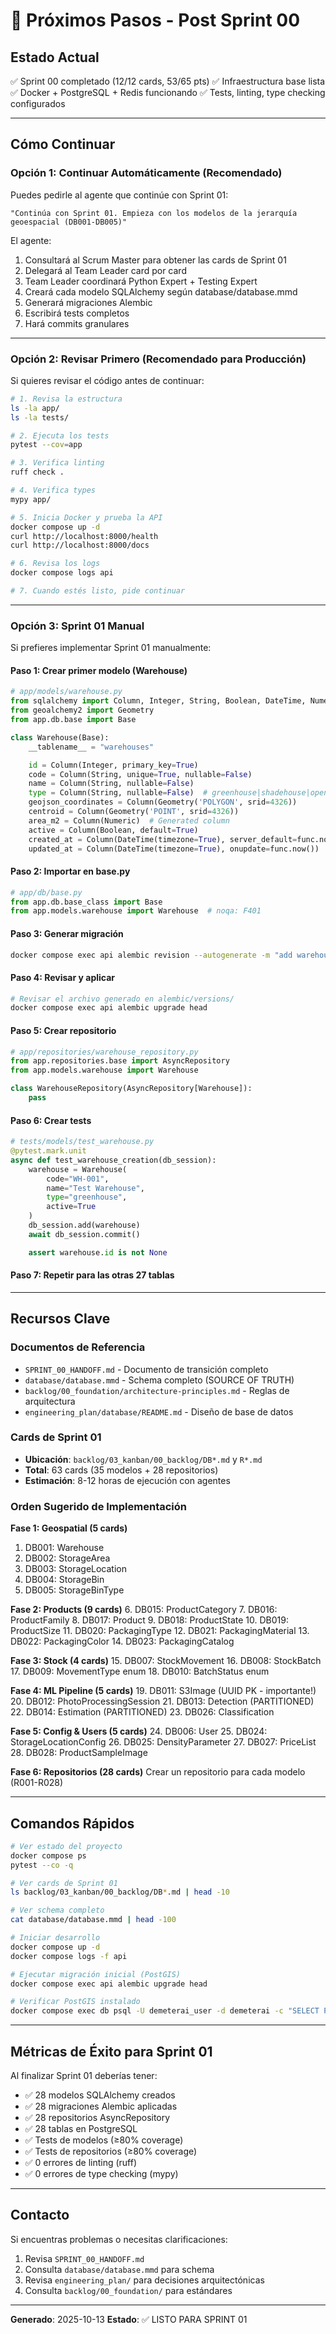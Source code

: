 # 🚀 Próximos Pasos - Post Sprint 00

## Estado Actual
✅ Sprint 00 completado (12/12 cards, 53/65 pts)
✅ Infraestructura base lista
✅ Docker + PostgreSQL + Redis funcionando
✅ Tests, linting, type checking configurados

---

## Cómo Continuar

### Opción 1: Continuar Automáticamente (Recomendado)

Puedes pedirle al agente que continúe con Sprint 01:

```
"Continúa con Sprint 01. Empieza con los modelos de la jerarquía geoespacial (DB001-DB005)"
```

El agente:
1. Consultará al Scrum Master para obtener las cards de Sprint 01
2. Delegará al Team Leader card por card
3. Team Leader coordinará Python Expert + Testing Expert
4. Creará cada modelo SQLAlchemy según database/database.mmd
5. Generará migraciones Alembic
6. Escribirá tests completos
7. Hará commits granulares

---

### Opción 2: Revisar Primero (Recomendado para Producción)

Si quieres revisar el código antes de continuar:

```bash
# 1. Revisa la estructura
ls -la app/
ls -la tests/

# 2. Ejecuta los tests
pytest --cov=app

# 3. Verifica linting
ruff check .

# 4. Verifica types
mypy app/

# 5. Inicia Docker y prueba la API
docker compose up -d
curl http://localhost:8000/health
curl http://localhost:8000/docs

# 6. Revisa los logs
docker compose logs api

# 7. Cuando estés listo, pide continuar
```

---

### Opción 3: Sprint 01 Manual

Si prefieres implementar Sprint 01 manualmente:

#### Paso 1: Crear primer modelo (Warehouse)
```python
# app/models/warehouse.py
from sqlalchemy import Column, Integer, String, Boolean, DateTime, Numeric, func
from geoalchemy2 import Geometry
from app.db.base import Base

class Warehouse(Base):
    __tablename__ = "warehouses"

    id = Column(Integer, primary_key=True)
    code = Column(String, unique=True, nullable=False)
    name = Column(String, nullable=False)
    type = Column(String, nullable=False)  # greenhouse|shadehouse|open_field|tunnel
    geojson_coordinates = Column(Geometry('POLYGON', srid=4326))
    centroid = Column(Geometry('POINT', srid=4326))
    area_m2 = Column(Numeric)  # Generated column
    active = Column(Boolean, default=True)
    created_at = Column(DateTime(timezone=True), server_default=func.now())
    updated_at = Column(DateTime(timezone=True), onupdate=func.now())
```

#### Paso 2: Importar en base.py
```python
# app/db/base.py
from app.db.base_class import Base
from app.models.warehouse import Warehouse  # noqa: F401
```

#### Paso 3: Generar migración
```bash
docker compose exec api alembic revision --autogenerate -m "add warehouse model"
```

#### Paso 4: Revisar y aplicar
```bash
# Revisar el archivo generado en alembic/versions/
docker compose exec api alembic upgrade head
```

#### Paso 5: Crear repositorio
```python
# app/repositories/warehouse_repository.py
from app.repositories.base import AsyncRepository
from app.models.warehouse import Warehouse

class WarehouseRepository(AsyncRepository[Warehouse]):
    pass
```

#### Paso 6: Crear tests
```python
# tests/models/test_warehouse.py
@pytest.mark.unit
async def test_warehouse_creation(db_session):
    warehouse = Warehouse(
        code="WH-001",
        name="Test Warehouse",
        type="greenhouse",
        active=True
    )
    db_session.add(warehouse)
    await db_session.commit()

    assert warehouse.id is not None
```

#### Paso 7: Repetir para las otras 27 tablas

---

## Recursos Clave

### Documentos de Referencia
- `SPRINT_00_HANDOFF.md` - Documento de transición completo
- `database/database.mmd` - Schema completo (SOURCE OF TRUTH)
- `backlog/00_foundation/architecture-principles.md` - Reglas de arquitectura
- `engineering_plan/database/README.md` - Diseño de base de datos

### Cards de Sprint 01
- **Ubicación**: `backlog/03_kanban/00_backlog/DB*.md` y `R*.md`
- **Total**: 63 cards (35 modelos + 28 repositorios)
- **Estimación**: 8-12 horas de ejecución con agentes

### Orden Sugerido de Implementación

**Fase 1: Geospatial (5 cards)**
1. DB001: Warehouse
2. DB002: StorageArea
3. DB003: StorageLocation
4. DB004: StorageBin
5. DB005: StorageBinType

**Fase 2: Products (9 cards)**
6. DB015: ProductCategory
7. DB016: ProductFamily
8. DB017: Product
9. DB018: ProductState
10. DB019: ProductSize
11. DB020: PackagingType
12. DB021: PackagingMaterial
13. DB022: PackagingColor
14. DB023: PackagingCatalog

**Fase 3: Stock (4 cards)**
15. DB007: StockMovement
16. DB008: StockBatch
17. DB009: MovementType enum
18. DB010: BatchStatus enum

**Fase 4: ML Pipeline (5 cards)**
19. DB011: S3Image (UUID PK - importante!)
20. DB012: PhotoProcessingSession
21. DB013: Detection (PARTITIONED)
22. DB014: Estimation (PARTITIONED)
23. DB026: Classification

**Fase 5: Config & Users (5 cards)**
24. DB006: User
25. DB024: StorageLocationConfig
26. DB025: DensityParameter
27. DB027: PriceList
28. DB028: ProductSampleImage

**Fase 6: Repositorios (28 cards)**
Crear un repositorio para cada modelo (R001-R028)

---

## Comandos Rápidos

```bash
# Ver estado del proyecto
docker compose ps
pytest --co -q

# Ver cards de Sprint 01
ls backlog/03_kanban/00_backlog/DB*.md | head -10

# Ver schema completo
cat database/database.mmd | head -100

# Iniciar desarrollo
docker compose up -d
docker compose logs -f api

# Ejecutar migración inicial (PostGIS)
docker compose exec api alembic upgrade head

# Verificar PostGIS instalado
docker compose exec db psql -U demeterai_user -d demeterai -c "SELECT PostGIS_Version();"
```

---

## Métricas de Éxito para Sprint 01

Al finalizar Sprint 01 deberías tener:
- ✅ 28 modelos SQLAlchemy creados
- ✅ 28 migraciones Alembic aplicadas
- ✅ 28 repositorios AsyncRepository
- ✅ 28 tablas en PostgreSQL
- ✅ Tests de modelos (≥80% coverage)
- ✅ Tests de repositorios (≥80% coverage)
- ✅ 0 errores de linting (ruff)
- ✅ 0 errores de type checking (mypy)

---

## Contacto

Si encuentras problemas o necesitas clarificaciones:
1. Revisa `SPRINT_00_HANDOFF.md`
2. Consulta `database/database.mmd` para schema
3. Revisa `engineering_plan/` para decisiones arquitectónicas
4. Consulta `backlog/00_foundation/` para estándares

---

**Generado**: 2025-10-13
**Estado**: ✅ LISTO PARA SPRINT 01
